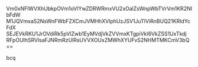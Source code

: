 Vm0xNFlWVXhUbkpOVm1oVlYwZDRWRmxVU2xOalZsWnpWbTVrVm1KR2NIbFdW
M1JQVmxaS2NsWnFWbFZXCmJVMHhXVlphUzJSV1JuTlViRnBUQ21KRldYcFdX
SEJEVkRKU1JrOVdiRk5pVlZwb1EyMVdjVkZVVmxKTgpiVkl6VkZSS1UxTkdj
RFpOUlhSRVlsaFJNRmRzUlRsUVVXOUxZMWhXYUFvS2NHMTMKCmV3bQ==

bcq